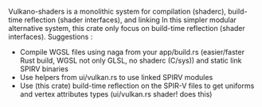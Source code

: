 Vulkano-shaders is a monolithic system for compilation (shaderc), build-time reflection (shader interfaces), and linking
In this simpler modular alternative system, this crate only focus on build-time reflection (shader interfaces).
Suggestions :
- Compile WGSL files using naga from your app/build.rs (easier/faster Rust build, WGSL not only GLSL, no shaderc (C/sys)) and static link SPIRV binaries
- Use helpers from ui/vulkan.rs to use linked SPIRV modules
- Use (this crate) build-time reflection on the SPIR-V files to get uniforms and vertex attributes types (ui/vulkan.rs shader! does this)
